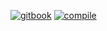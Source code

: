 [![gitbook](https://img.shields.io/badge/documentation-gitbook-blue)]([https://angular-ru.gitbook.io/sdk/](https://silicia-apps.gitbook.io/sio-framework/))
[![compile](https://github.com/silicia-apps/sio/actions/workflows/compile.yml/badge.svg)](https://github.com/silicia-apps/sio/actions/workflows/compile.yml)
